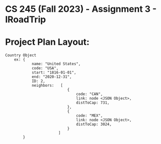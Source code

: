 # CS 245 (Fall 2023) - Assignment 3 - IRoadTrip

#   Project Plan Layout:
    Country Object
        ex: {
                name: "United States",
                code: "USA",
                start: "1816-01-01",
                end: "2020-12-31",
                ID: 2,
                neighbors:   [
                                {
                                    code: "CAN",
                                    link: node <JSON Object>,
                                    distToCap: 731,
                                },
                                {
                                    code: "MEX",
                                    link: node <JSON Object>,
                                    distToCap: 3024,
                                }
                            ]
            }
